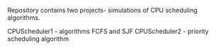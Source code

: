 Repository contains two projects- simulations of CPU scheduling algorithms.


CPUScheduler1 - algorithms FCFS and SJF
CPUScheduler2 - priority scheduling algorithm

